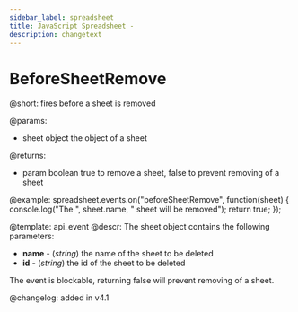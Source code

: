 ```yaml
---
sidebar_label: spreadsheet
title: JavaScript Spreadsheet - 
description: changetext
---
```


BeforeSheetRemove
=============

@short: fires before a sheet is removed
	
@params:
- sheet     object  the object of a sheet

@returns:
- param     boolean     true to remove a sheet, false to prevent removing of a sheet


@example:
spreadsheet.events.on("beforeSheetRemove", function(sheet) {
    console.log("The ", sheet.name, " sheet will be removed");
    return true;
});


@template:	api_event
@descr:
The sheet object contains the following parameters:

- **name** - (*string*) the name of the sheet to be deleted
- **id** - (*string*) the id of the sheet to be deleted

The event is blockable, returning false will prevent removing of a sheet.



@changelog: added in v4.1


